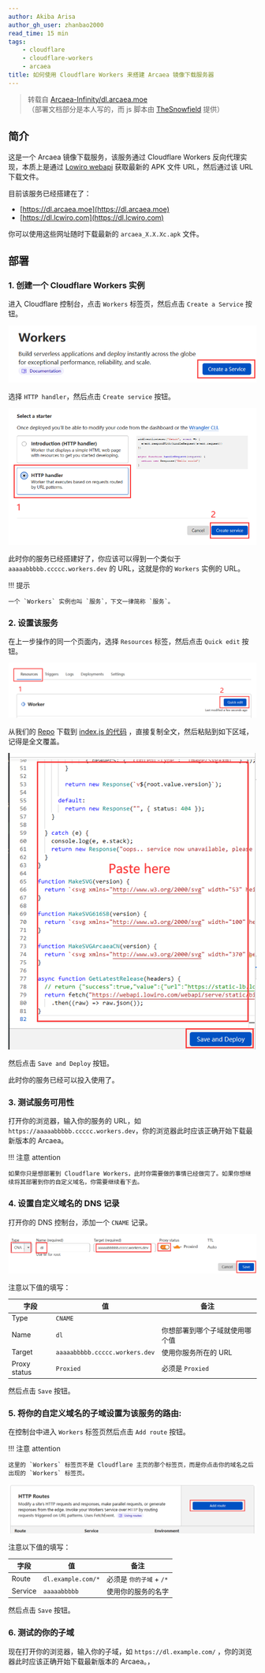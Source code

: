 ```yaml
---
author: Akiba Arisa
author_gh_user: zhanbao2000
read_time: 15 min
tags:
    - cloudflare
    - cloudflare-workers
    - arcaea
title: 如何使用 Cloudflare Workers 来搭建 Arcaea 镜像下载服务器
---
```


 > 转载自 [Arcaea-Infinity/dl.arcaea.moe](https://github.com/Arcaea-Infinity/dl.arcaea.moe/blob/main/usage.md) <br>（部署文档部分是本人写的，而 js 脚本由 [TheSnowfield](https://github.com/TheSnowfield) 提供）

## 简介

这是一个 Arcaea 镜像下载服务，该服务通过 Cloudflare Workers 反向代理实现，本质上是通过 [Lowiro webapi](https://webapi.lowiro.com/webapi/serve/static/bin/arcaea/apk) 获取最新的 APK 文件 URL，然后通过该 URL 下载文件。

目前该服务已经搭建在了：

 - [https://dl.arcaea.moe](https://dl.arcaea.moe)
 - [https://dl.lcwiro.com](https://dl.lcwiro.com)

你可以使用这些网址随时下载最新的 `arcaea_X.X.Xc.apk` 文件。

## 部署

### 1. 创建一个 Cloudflare Workers 实例

进入 Cloudflare 控制台，点击 `Workers` 标签页，然后点击 `Create a Service` 按钮。

![Create a Service](images/220409-cloudflare-workers-arcaea-update/Create-a-Service.png)

选择 `HTTP handler`，然后点击 `Create service` 按钮。

![HTTP handler](images/220409-cloudflare-workers-arcaea-update/HTTP-handler.png)

此时你的服务已经搭建好了，你应该可以得到一个类似于 `aaaaabbbbb.ccccc.workers.dev` 的 URL，这就是你的 `Workers` 实例的 URL。

!!! 提示

    一个 `Workers` 实例也叫 `服务`，下文一律简称 `服务`。

### 2. 设置该服务

在上一步操作的同一个页面内，选择 `Resources` 标签，然后点击 `Quick edit` 按钮。

![Quick edit](images/220409-cloudflare-workers-arcaea-update/Quick-edit.png)

从我们的 [Repo](https://github.com/Arcaea-Infinity/dl.arcaea.moe) 下载到 [index.js 的代码](https://github.com/Arcaea-Infinity/dl.arcaea.moe/blob/main/index.js) ，直接复制全文，然后粘贴到如下区域，记得是全文覆盖。

![paste code](images/220409-cloudflare-workers-arcaea-update/paste.png)

然后点击 `Save and Deploy` 按钮。

此时你的服务已经可以投入使用了。

### 3. 测试服务可用性

打开你的浏览器，输入你的服务的 URL，如 `https://aaaaabbbbb.ccccc.workers.dev`，你的浏览器此时应该正确开始下载最新版本的 Arcaea。

!!! 注意 attention

    如果你只是想部署到 Cloudflare Workers，此时你需要做的事情已经做完了。如果你想继续将其部署到你的自定义域名，你需要继续看下去。

### 4. 设置自定义域名的 DNS 记录

打开你的 DNS 控制台，添加一个 `CNAME` 记录。

![CNAME](images/220409-cloudflare-workers-arcaea-update/CNAME.png)

注意以下值的填写：

| 字段           | 值                              | 备注              |
|--------------|--------------------------------|-----------------|
| Type         | `CNAME`                        |                 |
| Name         | `dl`                           | 你想部署到哪个子域就使用哪个值 |
| Target       | `aaaaabbbbb.ccccc.workers.dev` | 使用你服务所在的 URL    |
| Proxy status | `Proxied`                      | 必须是 `Proxied`   |


然后点击 `Save` 按钮。

### 5. 将你的自定义域名的子域设置为该服务的路由:

在控制台中进入 `Workers` 标签页然后点击 `Add route` 按钮。

!!! 注意 attention

    这里的 `Workers` 标签页不是 Cloudflare 主页的那个标签页，而是你点击你的域名之后出现的 `Workers` 标签页。

![Add route](images/220409-cloudflare-workers-arcaea-update/Add-route.png)

注意以下值的填写：

| 字段      | 值                  | 备注                |
|---------|--------------------|-------------------|
| Route   | `dl.example.com/*` | 必须是 `你的子域` + `/*` |
| Service | `aaaaabbbbb`       | 使用你的服务的名字         |

然后点击 `Save` 按钮。

### 6. 测试的你的子域

现在打开你的浏览器，输入你的子域，如 `https://dl.example.com/` ，你的浏览器此时应该正确开始下载最新版本的 Arcaea。，
